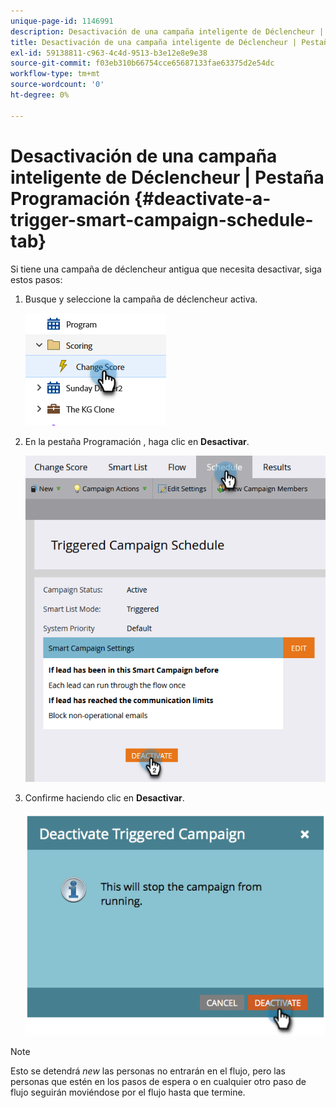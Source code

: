 ```yaml
---
unique-page-id: 1146991
description: Desactivación de una campaña inteligente de Déclencheur | Pestaña Programación - Documentos de Marketo - Documentación del producto
title: Desactivación de una campaña inteligente de Déclencheur | Pestaña Programación
exl-id: 59138811-c963-4c4d-9513-b3e12e8e9e38
source-git-commit: f03eb310b66754cce65687133fae63375d2e54dc
workflow-type: tm+mt
source-wordcount: '0'
ht-degree: 0%

---
```


# Desactivación de una campaña inteligente de Déclencheur | Pestaña Programación {#deactivate-a-trigger-smart-campaign-schedule-tab}

Si tiene una campaña de déclencheur antigua que necesita desactivar, siga estos pasos:

1. Busque y seleccione la campaña de déclencheur activa.

   ![](assets/deactivate-a-trigger-smart-campaign-schedule-tab-1.png)

1. En la pestaña Programación , haga clic en **Desactivar**.

   ![](assets/deactivate-a-trigger-smart-campaign-schedule-tab-2.png)

1. Confirme haciendo clic en **Desactivar**.

   ![](assets/deactivate-a-trigger-smart-campaign-schedule-tab-3.png)

>[!NOTE]
>
>Esto se detendrá *new* las personas no entrarán en el flujo, pero las personas que estén en los pasos de espera o en cualquier otro paso de flujo seguirán moviéndose por el flujo hasta que termine.
